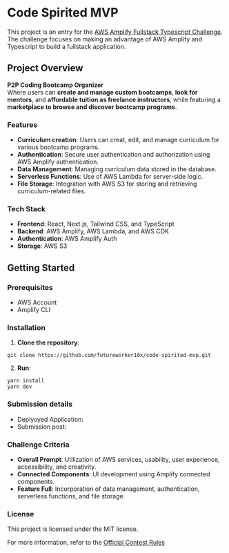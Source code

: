 # Code Spirited MVP

This project is an entry for the [AWS Amplify Fullstack Typescript Challenge](https://dev.to/devteam/join-us-for-the-the-aws-amplify-fullstack-typescript-challenge-3000-in-prizes-ghm).
The challenge focuses on making an advantage of AWS Amplify and Typescript to build a fullstack application.

## Project Overview

**P2P Coding Bootcamp Organizer**\
Where users can **create and manage custom bootcamps**, **look for mentors**, and **affordable tuition as freelance instructors**, while featuring a **marketplace to browse and discover bootcamp programs**.

### Features

- **Curriculum creation**: Users can creat, edit, and manage curriculum for various bootcamp programs.
- **Authentication**: Secure user authentication and authorization using AWS Amplify authentication.
- **Data Management**: Managing curriculum data stored in the database.
- **Serverless Functions**: Use of AWS Lambda for server-side logic.
- **File Storage**: Integration with AWS S3 for storing and retrieving curriculum-related files.

### Tech Stack

- **Frontend**: React, Next.js, Tailwind CSS, and TypeScript
- **Backend**: AWS Amplify, AWS Lambda, and AWS CDK
- **Authentication**: AWS Amplify Auth
- **Storage**: AWS S3

## Getting Started

### Prerequisites
- AWS Account
- Amplify CLI

### Installation

1. **Clone the repository**:

```
git clone https://github.com/futureworker10x/code-spirited-mvp.git 
```

2. **Run**:

``` 
yarn install
yarn dev 
```

### Submission details
- Deplyoyed Application:
- Submission post:

### Challenge Criteria
- **Overall Prompt**: Utilization of AWS services, usability, user experience, accessibility, and creativity.
- **Connected Components**: UI development using Amplify connected components.
- **Feature Full**: Incorporation of data management, authentication, serverless functions, and file storage.

### License
This project is licensed under the MIT license.



For more information, refer to the [Official Contest Rules](https://dev.to/page/aws-amplify-fullstack-typescript-challenge-contest-rules)